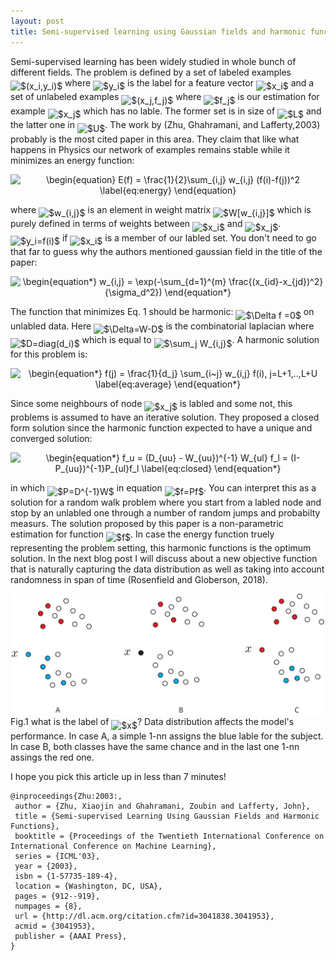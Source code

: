 ```yaml
---
layout: post
title: Semi-supervised learning using Gaussian fields and harmonic functions
---
```

Semi-supervised learning has been widely studied in whole bunch of different fields.
The problem is defined by a set of labeled examples <img alt="$(x_i,y_i)$" src="https://rawgit.com/dadashkarimi/dadashkarimi.github.io/svgs/svgs/45f2dbf90251d9796e488d974777c8c8.svg?invert_in_darkmode" align="middle" width="48.361335pt" height="24.56553pt"/> where <img alt="$y_i$" src="https://rawgit.com/dadashkarimi/dadashkarimi.github.io/svgs/svgs/2b442e3e088d1b744730822d18e7aa21.svg?invert_in_darkmode" align="middle" width="12.662925pt" height="14.10255pt"/> is the label for a feature vector <img alt="$x_i$" src="https://rawgit.com/dadashkarimi/dadashkarimi.github.io/svgs/svgs/9fc20fb1d3825674c6a279cb0d5ca636.svg?invert_in_darkmode" align="middle" width="13.993485pt" height="14.10255pt"/> and a set of unlabeled examples <img alt="$(x_j,f_j)$" src="https://rawgit.com/dadashkarimi/dadashkarimi.github.io/svgs/svgs/b8dd2f065bf7ccad2dc908c997b223b1.svg?invert_in_darkmode" align="middle" width="51.257085pt" height="24.56553pt"/> where <img alt="$f_j$" src="https://rawgit.com/dadashkarimi/dadashkarimi.github.io/svgs/svgs/ac9424c220341fa74016e5769014f456.svg?invert_in_darkmode" align="middle" width="14.099745pt" height="22.74591pt"/> is our estimation for example <img alt="$x_j$" src="https://rawgit.com/dadashkarimi/dadashkarimi.github.io/svgs/svgs/4d8443b72a1de913b4a3995119296c90.svg?invert_in_darkmode" align="middle" width="15.44169pt" height="14.10255pt"/> which has no lable.
 The former set is in size of <img alt="$L$" src="https://rawgit.com/dadashkarimi/dadashkarimi.github.io/svgs/svgs/ddcb483302ed36a59286424aa5e0be17.svg?invert_in_darkmode" align="middle" width="11.14542pt" height="22.38192pt"/> and the latter one in <img alt="$U$" src="https://rawgit.com/dadashkarimi/dadashkarimi.github.io/svgs/svgs/6bac6ec50c01592407695ef84f457232.svg?invert_in_darkmode" align="middle" width="12.96735pt" height="22.38192pt"/>.
The work by (Zhu, Ghahramani, and Lafferty,2003) probably is the most cited paper in this area. 
They claim that like what happens in Physics our network of examples remains stable while it minimizes an energy function:



<p align="center"><img alt="\begin{equation}&#10;E(f) = \frac{1}{2}\sum_{i,j} w_{i,j} (f(i)-f(j))^2&#10;\label{eq:energy}&#10;\end{equation}" src="https://rawgit.com/dadashkarimi/dadashkarimi.github.io/svgs/svgs/0d544b823be5462c7d4a1370d75f4caa.svg?invert_in_darkmode" align="middle" width="462.594pt" height="43.298805pt"/></p>

where <img alt="$w_{i,j}$" src="https://rawgit.com/dadashkarimi/dadashkarimi.github.io/svgs/svgs/9982a9d682d08696452d15a2576d80da.svg?invert_in_darkmode" align="middle" width="26.32938pt" height="14.10255pt"/> is an element in weight matrix <img alt="$W[w_{i,j}]$" src="https://rawgit.com/dadashkarimi/dadashkarimi.github.io/svgs/svgs/9d9080f511f5be2fa1f312bcaf250ae6.svg?invert_in_darkmode" align="middle" width="54.054495pt" height="24.56553pt"/> which is purely defined in terms of weights between <img alt="$x_i$" src="https://rawgit.com/dadashkarimi/dadashkarimi.github.io/svgs/svgs/9fc20fb1d3825674c6a279cb0d5ca636.svg?invert_in_darkmode" align="middle" width="13.993485pt" height="14.10255pt"/> and <img alt="$x_j$" src="https://rawgit.com/dadashkarimi/dadashkarimi.github.io/svgs/svgs/4d8443b72a1de913b4a3995119296c90.svg?invert_in_darkmode" align="middle" width="15.44169pt" height="14.10255pt"/>. <img alt="$y_i=f(i)$" src="https://rawgit.com/dadashkarimi/dadashkarimi.github.io/svgs/svgs/3c9d2a7d972ebe86e4f1a668e853098d.svg?invert_in_darkmode" align="middle" width="63.53919pt" height="24.56553pt"/> if <img alt="$x_i$" src="https://rawgit.com/dadashkarimi/dadashkarimi.github.io/svgs/svgs/9fc20fb1d3825674c6a279cb0d5ca636.svg?invert_in_darkmode" align="middle" width="13.993485pt" height="14.10255pt"/> is a member of our labled set.
You don't need to go that far to guess why the authors mentioned gaussian field in the title of the paper:

<p align="center"><img alt="\begin{equation*}&#10;w_{i,j} = \exp(-\sum_{d=1}^{m} \frac{(x_{id}-x_{jd})^2}{\sigma_d^2})&#10;\end{equation*}" src="https://rawgit.com/dadashkarimi/dadashkarimi.github.io/svgs/svgs/43747190fe30ecdeec79c6632eca22eb.svg?invert_in_darkmode" align="middle" width="217.96005pt" height="45.25554pt"/></p>


The function that minimizes Eq. 1 should be harmonic: <img alt="$\Delta f =0$" src="https://rawgit.com/dadashkarimi/dadashkarimi.github.io/svgs/svgs/fbbe335d556381bcca142ab8cc528963.svg?invert_in_darkmode" align="middle" width="53.49333pt" height="22.74591pt"/> on unlabled data. Here <img alt="$\Delta=W-D$" src="https://rawgit.com/dadashkarimi/dadashkarimi.github.io/svgs/svgs/df7cf4f80d1e788009c366761e3ae4ff.svg?invert_in_darkmode" align="middle" width="87.324765pt" height="22.38192pt"/> is the combinatorial laplacian where <img alt="$D=diag(d_i)$" src="https://rawgit.com/dadashkarimi/dadashkarimi.github.io/svgs/svgs/710bce74622c0db53d5b05bfbe541227.svg?invert_in_darkmode" align="middle" width="93.843585pt" height="24.56553pt"/> which is equal to <img alt="$\sum_j W_{i,j}$" src="https://rawgit.com/dadashkarimi/dadashkarimi.github.io/svgs/svgs/ea8aceee46f814d72d347a282315fa2c.svg?invert_in_darkmode" align="middle" width="57.08967pt" height="24.65793pt"/>. 
A harmonic solution for this problem is:

<p align="center"><img alt="\begin{equation*}&#10;f(j) = \frac{1}{d_j} \sum_{i~j} w_{i,j} f(i), j=L+1,..,L+U&#10;\label{eq:average}&#10;\end{equation*}" src="https://rawgit.com/dadashkarimi/dadashkarimi.github.io/svgs/svgs/5cf8007671ca2de191c74e065ff9f032.svg?invert_in_darkmode" align="middle" width="300.1581pt" height="43.298805pt"/></p>

Since some neighbours of node <img alt="$x_j$" src="https://rawgit.com/dadashkarimi/dadashkarimi.github.io/svgs/svgs/4d8443b72a1de913b4a3995119296c90.svg?invert_in_darkmode" align="middle" width="15.44169pt" height="14.10255pt"/> is labled and some not, this problems is assumed to have an iterative solution.
They proposed a closed form solution since the harmonic function expected to have a unique and converged solution:

<p align="center"><img alt="\begin{equation*}&#10;f_u = (D_{uu} - W_{uu})^{-1} W_{ul} f_l = (I-P_{uu})^{-1}P_{ul}f_l&#10;\label{eq:closed}&#10;\end{equation*}" src="https://rawgit.com/dadashkarimi/dadashkarimi.github.io/svgs/svgs/d2d4377e08a882195423662b52e77efd.svg?invert_in_darkmode" align="middle" width="335.24535pt" height="18.269295pt"/></p>

in which <img alt="$P=D^{-1}W$" src="https://rawgit.com/dadashkarimi/dadashkarimi.github.io/svgs/svgs/65f368d03fb24f93db88242d82490565.svg?invert_in_darkmode" align="middle" width="84.07278pt" height="26.70657pt"/> in equation <img alt="$f=Pf$" src="https://rawgit.com/dadashkarimi/dadashkarimi.github.io/svgs/svgs/fb818a4c6f777ab3c4794c5f7125b2d2.svg?invert_in_darkmode" align="middle" width="54.235335pt" height="22.74591pt"/>.
You can interpret this as a solution for a random walk problem where you start from a labled node and stop by an unlabled one through a number of random jumps and probabilty measurs. 
The solution proposed by this paper is a non-parametric estimation for function <img alt="$f$" src="https://rawgit.com/dadashkarimi/dadashkarimi.github.io/svgs/svgs/190083ef7a1625fbc75f243cffb9c96d.svg?invert_in_darkmode" align="middle" width="9.780705pt" height="22.74591pt"/>.
In case the energy function truely representing the problem setting, this harmonic functions is the optimum solution. 
In the next blog post I will discuss about a new objective function that is naturally capturing the data distribution as well as taking into account randomness in span of time (Rosenfield and Globerson, 2018).

<center>
<img src="/images/semi-example-1.svg" width="500px"/>
</center>
Fig.1 what is the label of <img alt="$x$" src="https://rawgit.com/dadashkarimi/dadashkarimi.github.io/svgs/svgs/332cc365a4987aacce0ead01b8bdcc0b.svg?invert_in_darkmode" align="middle" width="9.359955pt" height="14.10255pt"/>? Data distribution affects the model's performance. In case A, a simple 1-nn assigns the blue lable for the subject. In case B, both classes have the same chance and in the last one 1-nn assings the red one.  



I hope you pick this article up in less than 7 minutes!

```
@inproceedings{Zhu:2003:,
 author = {Zhu, Xiaojin and Ghahramani, Zoubin and Lafferty, John},
 title = {Semi-supervised Learning Using Gaussian Fields and Harmonic Functions},
 booktitle = {Proceedings of the Twentieth International Conference on International Conference on Machine Learning},
 series = {ICML'03},
 year = {2003},
 isbn = {1-57735-189-4},
 location = {Washington, DC, USA},
 pages = {912--919},
 numpages = {8},
 url = {http://dl.acm.org/citation.cfm?id=3041838.3041953},
 acmid = {3041953},
 publisher = {AAAI Press},
} 
``` 


